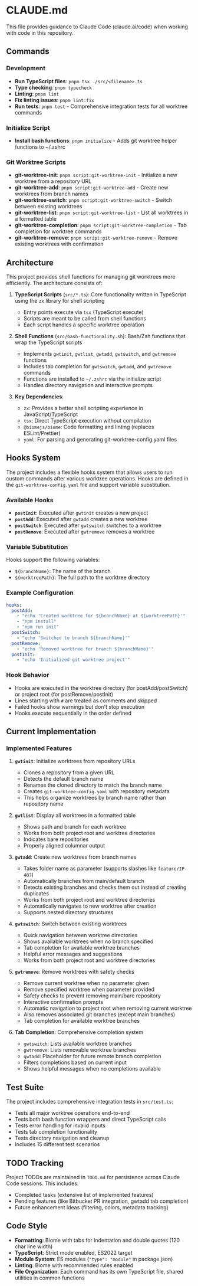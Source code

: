 # CLAUDE.md

This file provides guidance to Claude Code (claude.ai/code) when working with code in this repository.

## Commands

### Development
- **Run TypeScript files**: `pnpm tsx ./src/<filename>.ts`
- **Type checking**: `pnpm typecheck`
- **Linting**: `pnpm lint`
- **Fix linting issues**: `pnpm lint:fix`
- **Run tests**: `pnpm test` - Comprehensive integration tests for all worktree commands

### Initialize Script
- **Install bash functions**: `pnpm initialize` - Adds git worktree helper functions to ~/.zshrc

### Git Worktree Scripts  
- **git-worktree-init**: `pnpm script:git-worktree-init` - Initialize a new worktree from a repository URL
- **git-worktree-add**: `pnpm script:git-worktree-add` - Create new worktrees from branch names
- **git-worktree-switch**: `pnpm script:git-worktree-switch` - Switch between existing worktrees
- **git-worktree-list**: `pnpm script:git-worktree-list` - List all worktrees in a formatted table
- **git-worktree-completion**: `pnpm script:git-worktree-completion` - Tab completion for worktree commands
- **git-worktree-remove**: `pnpm script:git-worktree-remove` - Remove existing worktrees with confirmation

## Architecture

This project provides shell functions for managing git worktrees more efficiently. The architecture consists of:

1. **TypeScript Scripts** (`src/*.ts`): Core functionality written in TypeScript using the `zx` library for shell scripting
   - Entry points execute via `tsx` (TypeScript execute)
   - Scripts are meant to be called from shell functions
   - Each script handles a specific worktree operation

2. **Shell Functions** (`src/bash-functionality.sh`): Bash/Zsh functions that wrap the TypeScript scripts
   - Implements `gwtinit`, `gwtlist`, `gwtadd`, `gwtswitch`, and `gwtremove` functions
   - Includes tab completion for `gwtswitch`, `gwtadd`, and `gwtremove` commands
   - Functions are installed to `~/.zshrc` via the initialize script
   - Handles directory navigation and interactive prompts

3. **Key Dependencies**:
   - `zx`: Provides a better shell scripting experience in JavaScript/TypeScript
   - `tsx`: Direct TypeScript execution without compilation
   - `@biomejs/biome`: Code formatting and linting (replaces ESLint/Prettier)
   - `yaml`: For parsing and generating git-worktree-config.yaml files

## Hooks System

The project includes a flexible hooks system that allows users to run custom commands after various worktree operations. Hooks are defined in the `git-worktree-config.yaml` file and support variable substitution.

### Available Hooks

- **`postInit`**: Executed after `gwtinit` creates a new project
- **`postAdd`**: Executed after `gwtadd` creates a new worktree
- **`postSwitch`**: Executed after `gwtswitch` switches to a worktree
- **`postRemove`**: Executed after `gwtremove` removes a worktree

### Variable Substitution

Hooks support the following variables:
- `${branchName}`: The name of the branch
- `${worktreePath}`: The full path to the worktree directory

### Example Configuration

```yaml
hooks:
  postAdd:
    - "echo 'Created worktree for ${branchName} at ${worktreePath}'"
    - "npm install"
    - "npm run init"
  postSwitch:
    - "echo 'Switched to branch ${branchName}'"
  postRemove:
    - "echo 'Removed worktree for branch ${branchName}'"
  postInit:
    - "echo 'Initialized git worktree project'"
```

### Hook Behavior

- Hooks are executed in the worktree directory (for postAdd/postSwitch) or project root (for postRemove/postInit)
- Lines starting with `#` are treated as comments and skipped
- Failed hooks show warnings but don't stop execution
- Hooks execute sequentially in the order defined

## Current Implementation

### Implemented Features

1. **`gwtinit`**: Initialize worktrees from repository URLs
   - Clones a repository from a given URL
   - Detects the default branch name
   - Renames the cloned directory to match the branch name
   - Creates `git-worktree-config.yaml` with repository metadata
   - This helps organize worktrees by branch name rather than repository name

2. **`gwtlist`**: Display all worktrees in a formatted table
   - Shows path and branch for each worktree
   - Works from both project root and worktree directories
   - Indicates bare repositories
   - Properly aligned columnar output

3. **`gwtadd`**: Create new worktrees from branch names
   - Takes folder name as parameter (supports slashes like `feature/IP-487`)
   - Automatically branches from main/default branch
   - Detects existing branches and checks them out instead of creating duplicates
   - Works from both project root and worktree directories
   - Automatically navigates to new worktree after creation
   - Supports nested directory structures

4. **`gwtswitch`**: Switch between existing worktrees
   - Quick navigation between worktree directories
   - Shows available worktrees when no branch specified
   - Tab completion for available worktree branches
   - Helpful error messages and suggestions
   - Works from both project root and worktree directories

5. **`gwtremove`**: Remove worktrees with safety checks
   - Remove current worktree when no parameter given
   - Remove specified worktree when parameter provided
   - Safety checks to prevent removing main/bare repository
   - Interactive confirmation prompts
   - Automatic navigation to project root when removing current worktree
   - Also removes associated git branches (except main branches)
   - Tab completion for available worktree branches

6. **Tab Completion**: Comprehensive completion system
   - `gwtswitch`: Lists available worktree branches
   - `gwtremove`: Lists removable worktree branches
   - `gwtadd`: Placeholder for future remote branch completion
   - Filters completions based on current input
   - Shows helpful messages when no completions available

## Test Suite

The project includes comprehensive integration tests in `src/test.ts`:
- Tests all major worktree operations end-to-end
- Tests both bash function wrappers and direct TypeScript calls
- Tests error handling for invalid inputs
- Tests tab completion functionality
- Tests directory navigation and cleanup
- Includes 15 different test scenarios

## TODO Tracking

Project TODOs are maintained in `TODO.md` for persistence across Claude Code sessions. This includes:
- Completed tasks (extensive list of implemented features)
- Pending features (like Bitbucket PR integration, gwtadd tab completion)
- Future enhancement ideas (filtering, colors, metadata tracking)

## Code Style

- **Formatting**: Biome with tabs for indentation and double quotes (120 char line width)
- **TypeScript**: Strict mode enabled, ES2022 target
- **Module System**: ES modules (`"type": "module"` in package.json)
- **Linting**: Biome with recommended rules enabled
- **File Organization**: Each command has its own TypeScript file, shared utilities in common functions